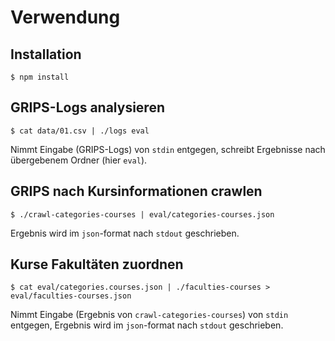 # Verwendung

## Installation

```
$ npm install
```

## GRIPS-Logs analysieren

```
$ cat data/01.csv | ./logs eval
```

Nimmt Eingabe (GRIPS-Logs) von `stdin` entgegen, schreibt Ergebnisse nach übergebenem Ordner (hier `eval`).

## GRIPS nach Kursinformationen crawlen

```
$ ./crawl-categories-courses | eval/categories-courses.json
```

Ergebnis wird im `json`-format nach `stdout` geschrieben.

## Kurse Fakultäten zuordnen

```
$ cat eval/categories.courses.json | ./faculties-courses > eval/faculties-courses.json
```

Nimmt Eingabe (Ergebnis von `crawl-categories-courses`) von `stdin` entgegen, Ergebnis wird im `json`-format nach `stdout` geschrieben.
